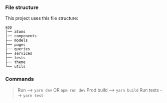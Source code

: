 ### File structure

This project uses this file structure:

```
app
│── atoms
│── components
├── models
├── pages
├── queries
├── services
├── tests
├── theme
└── utils
```

### Commands

> Run --> `yarn dev` OR `npm run dev`
> Prod build --> `yarn build`
> Run tests --> `yarn test`
